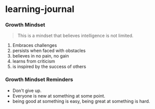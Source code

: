 # learning-journal

### Growth Mindset
>This is a mindset that believes intelligence is not limited. 
 1. Embraces challenges
 1. persists when faced with obstacles 
 1. believes in no pain, no gain
 1. learns from criticism
 1. is inspired by the success of others


### Growth Mindset Reminders
- Don't give up.
- Everyone is new at something at some point.
- being good at something is easy, being great at something is hard. 
